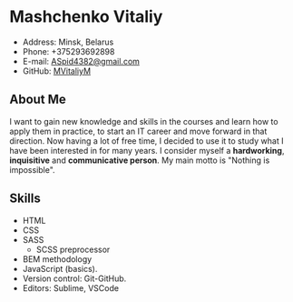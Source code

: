 # Mashchenko Vitaliy
* Address: Minsk, Belarus
* Phone: +375293692898
* E-mail: ASpid4382@gmail.com
* GitHub: [MVitaliyM](https://github.com/MVitaliyM)


## About Me
I want to gain new knowledge and skills in the courses and learn how to apply them in practice, to start an IT career
and move forward in that direction. Now having a lot of free time, I decided to use it to study what I have been interested in for many years.
I consider myself a __hardworking__, **inquisitive** and **communicative person**. My main motto is "Nothing is impossible".

## Skills
* HTML
* CSS 
* SASS
  * SCSS preprocessor
*  BEM methodology
* JavaScript (basics).
* Version control: Git-GitHub.
* Editors: Sublime, VSCode
